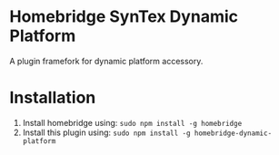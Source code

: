 # Homebridge SynTex Dynamic Platform
A plugin framefork for dynamic platform accessory.


# Installation
1. Install homebridge using: `sudo npm install -g homebridge`
2. Install this plugin using: `sudo npm install -g homebridge-dynamic-platform`